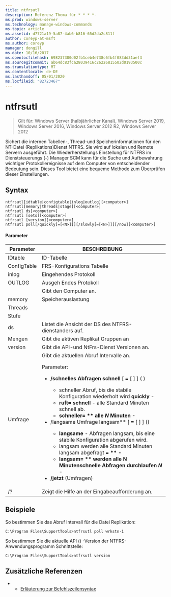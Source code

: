 ```yaml
---
title: ntfrsutl
description: Referenz Thema für * * * *-
ms.prod: windows-server
ms.technology: manage-windows-commands
ms.topic: article
ms.assetid: d7721a19-5a87-4ab6-b816-65d2da2c811f
author: coreyp-at-msft
ms.author: coreyp
manager: dongill
ms.date: 10/16/2017
ms.openlocfilehash: 698237380d02fb1ceb4e738c6fb4f083dd31aef3
ms.sourcegitcommit: ab64dc83fca28039416c26226815502d0193500c
ms.translationtype: MT
ms.contentlocale: de-DE
ms.lasthandoff: 05/01/2020
ms.locfileid: "82723467"
---
```

# <a name="ntfrsutl"></a>ntfrsutl

> Gilt für: Windows Server (halbjährlicher Kanal), Windows Server 2019, Windows Server 2016, Windows Server 2012 R2, Windows Server 2012

Sichert die internen Tabellen-, Thread-und Speicherinformationen für den NT-Datei \(Replikations\)Dienst NTFRS. Sie wird auf lokalen und Remote Servern ausgeführt. Die Wiederherstellungs Einstellung für NTFRS im Dienststeuerungs \(-\) Manager SCM kann für die Suche und Aufbewahrung wichtiger Protokollereignisse auf dem Computer von entscheidender Bedeutung sein. Dieses Tool bietet eine bequeme Methode zum Überprüfen dieser Einstellungen.   
  
## <a name="syntax"></a>Syntax  
  
```  
ntfrsutl[idtable|configtable|inlog|outlog][<computer>]  
ntfrsutl[memory|threads|stage][<computer>]  
ntfrsutl ds[<computer>]  
ntfrsutl [sets][<computer>]  
ntfrsutl [version][<computer>]  
ntfrsutl poll[/quickly[=[<N>]]][/slowly[=[<N>]]][/now][<computer>]  
```  
  
#### <a name="parameters"></a>Parameter  
  
|  Parameter  |                                                                                                                                                                                                                                                                                                                                        BESCHREIBUNG                                                                                                                                                                                                                                                                                                                                         |
|-------------|--------------------------------------------------------------------------------------------------------------------------------------------------------------------------------------------------------------------------------------------------------------------------------------------------------------------------------------------------------------------------------------------------------------------------------------------------------------------------------------------------------------------------------------------------------------------------------------------------------------------------------------------------------------------------------------------|
|   IDtable   |                                                                                                                                                                                                                                                                                                                                          ID-Tabelle                                                                                                                                                                                                                                                                                                                                          |
| ConfigTable |                                                                                                                                                                                                                                                                                                                                  FRS-Konfigurations Tabelle                                                                                                                                                                                                                                                                                                                                   |
|    inlog    |                                                                                                                                                                                                                                                                                                                                        Eingehendes Protokoll                                                                                                                                                                                                                                                                                                                                         |
|   OUTLOG    |                                                                                                                                                                                                                                                                                                                                        Ausgeh Endes Protokoll                                                                                                                                                                                                                                                                                                                                        |
| <computer>  |                                                                                                                                                                                                                                                                                                                                  Gibt den Computer an.                                                                                                                                                                                                                                                                                                                                   |
|   memory    |                                                                                                                                                                                                                                                                                                                                        Speicherauslastung                                                                                                                                                                                                                                                                                                                                        |
|   Threads   |                                                                                                                                                                                                                                                                                                                                                                                                                                                                                                                                                                                                                                                                                            |
|    Stufe    |                                                                                                                                                                                                                                                                                                                                                                                                                                                                                                                                                                                                                                                                                            |
|     ds      |                                                                                                                                                                                                                                                                                                                         Listet die Ansicht der DS des NTFRS-dienstanders auf.                                                                                                                                                                                                                                                                                                                          |
|    Mengen     |                                                                                                                                                                                                                                                                                                                             Gibt die aktiven Replikat Gruppen an                                                                                                                                                                                                                                                                                                                              |
|   version   |                                                                                                                                                                                                                                                                                                                       Gibt die API-und NtFrs-Dienst Versionen an.                                                                                                                                                                                                                                                                                                                        |
|    Umfrage     | Gibt die aktuellen Abruf Intervalle an.<p>Parameter:<p><ul><li>**\/schnelles Abfragen schnell** \[ **\=** \[ <N> \] \] \(  \)<p><ul><li>schneller Abruf, bis die stabile Konfiguration wiederholt wird **quickly** \-</li><li>**ruft\= schnell** \- alle Standard Minuten schnell ab.</li><li>**schneller\= ** alle *N* Minuten<N> \-</li></ul></li><li>**\/langsame Umfrage langsam** \[ **\=** \[ <N> \] \] \(\)<p><ul><li>**langsame** \- Abfragen langsam, bis eine stabile Konfiguration abgerufen wird.</li><li>langsam werden alle Standard Minuten langsam abgefragt **\= ** \-</li><li>**langsam\= ** <N> werden alle N Minutenschnelle Abfragen durchlaufen *N* \-</li></ul></li><li>** \/jetzt** \(Umfragen\)</li></ul> |
|     \/?     |                                                                                                                                                                                                                                                                                                                            Zeigt die Hilfe an der Eingabeaufforderung an.                                                                                                                                                                                                                                                                                                                            |
  
## <a name="examples"></a>Beispiele  
So bestimmen Sie das Abruf Intervall für die Datei Replikation:  
  
```  
C:\Program Files\SupportTools>ntfrsutl poll wrkstn-1  
```  
  
So bestimmen Sie die aktuelle API \(\) -Version der NTFRS-Anwendungsprogramm Schnittstelle:  
  
```  
C:\Program Files\SupportTools>ntfrsutl version  
```  
  
## <a name="additional-references"></a>Zusätzliche Referenzen  
  
-   - [Erläuterung zur Befehlszeilensyntax](command-line-syntax-key.md)  
  
  
  

